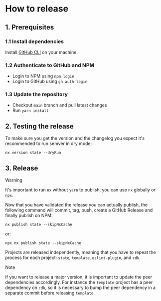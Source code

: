 # How to release

## 1. Prerequisites

### 1.1 Install dependencies

Install [GitHub CLI](https://cli.github.com/) on your machine.

### 1.2 Authenticate to GitHub and NPM

- Login to NPM using `npm login`
- Login to GitHub using `gh auth login`

### 1.3 Update the repository

- Checkout `main` branch and pull latest changes
- Run `yarn install`

## 2. Testing the release

To make sure you get the version and the changelog you expect it's recommended to run semver in dry mode:

```
nx version state --dryRun
```

## 3. Release

> [!WARNING]
> It's important to run `nx` without `yarn` to publish, you can use `nx` globally or `npx`.

Now that you have validated the release you can actually publish, the following command will commit, tag, push, create a GitHub Release and finally publish on NPM:

```
nx publish state --skipNxCache
```

or:

```
npx nx publish state --skipNxCache
```

Projects are released independently, meaning that you have to repeat the process for each project: `state`, `template`, `eslint-plugin`, and `cdk`.

> [!NOTE]
> If you want to release a major version, it is important to update the peer dependencies accordingly. For instance the `template` project has a peer dependency on `cdk`, so it is necessary to bump the peer dependency in a separate commit before releasing `template`.
